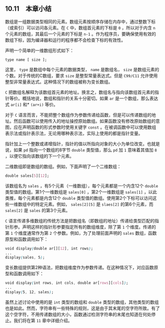 ## 10.11　本章小结

数组是一组数据类型相同的元素。数组元素按顺序存储在内存中，通过整数下标（或索引）可以访问各元素。在 `C` 中，数组首元素的下标是 `0` ，所以对于内含 `n` 个元素的数组，其最后一个元素的下标是 `n-1` 。作为程序员，要确保使用有效的数组下标，因为编译器和运行的程序都不会检查下标的有效性。

声明一个简单的一维数组形式如下：

`type name [ size ];`

这里， `type` 是数组中每个元素的数据类型， `name` 是数组名， `size` 是数组元素的个数。对于传统的C数组，要求 `size` 是整型常量表达式。但是 `C99/C11` 允许使用整型非常量表达式。这种情况下的数组被称为变长数组。

`C` 把数组名解释为该数组首元素的地址。换言之，数组名与指向该数组首元素的指针等价。概括地说，数组和指针的关系十分密切。如果 `ar` 是一个数组，那么表达式 `ar[i]` 和* `(ar+i)` 等价。

对于 `C` 语言而言，不能把整个数组作为参数传递给函数，但是可以传递数组的地址。然后函数可以使用传入的地址操控原始数组。如果函数没有修改原始数组的意图，应在声明函数的形式参数时使用关键字 `const` 。在被调函数中可以使用数组表示法或指针表示法，无论用哪种表示法，实际上使用的都是指针变量。

指针加上一个整数或递增指针，指针的值以所指向对象的大小为单位改变。也就是说，如果 `pd` 指向一个数组的8字节 `double` 类型值，那么 `pd` 加 `1` 意味着其值加 `8` ，以便它指向该数组的下一个元素。

二维数组即是数组的数组。例如，下面声明了一个二维数组：

```css
double sales[5][12];
```

该数组名为 `sales` ，有5个元素（一维数组），每个元素都是一个内含12个 `double` 类型值的数组。第1个一维数组是 `sales[0]` ，第2个一维数组是 `sales[1]` ，以此类推，每个元素都是内含12个 `double` 类型值的数组。使用第2个下标可以访问这些一维数组中的特定元素。例如， `sales[2][5]` 是 `slaes[2]` 的第6个元素，而 `sales[2]` 是 `sales` 的第3个元素。

`C` 语言传递多维数组的传统方法是把数组名（即数组的地址）传递给类型匹配的指针形参。声明这样的指针形参要指定所有的数组维度，除了第 `1` 个维度。传递的第 `1` 个维度通常作为第 `2` 个参数。例如，为了处理前面声明的 `sales` 数组，函数原型和函数调用如下：

```css
void display(double ar[][12], int rows);
...
display(sales, 5);
```

变长数组提供第2种语法，把数组维度作为参数传递。在这种情况下，对应函数原型和函数调用如下：

```css
void display(int rows, int cols, double ar[rows][cols]);
...
display(5, 12, sales);
```

虽然上述讨论中使用的是 `int` 类型的数组和 `double` 类型的数组，其他类型的数组也是如此。然而，字符串有一些特殊的规则，这是由于其末尾的空字符所致。有了这个空字符，不用传递数组的大小，函数通过检测字符串的末尾也知道在何处停止。我们将在第 `11` 章中详细介绍。

